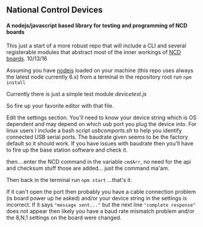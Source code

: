 <h2>National Control Devices</h2>
<h4>A nodejs/javascript based library for testing and programming of NCD boards </h4>

This just a start of a more robust repo that will include a CLI and several registerable modules that abstract most of the inner workings of [NCD boards](http://controlanything.com).  10/13/16

Assuming you have [nodejs](https://nodejs.org/en/download/) loaded on your machine (this repo uses always the latest node currently 6.x) from a terminal in the repository root run ```npm install```

Currently there is just a simple test module  <em>devicetest.js</em>

So fire up your favorite editor with that file.

Edit the settings section.  You'll need to know your device string which is OS dependent and may depend on which usb port you plug the device into. For linux users I include a bash script <em>usbcomports.sh</em> to help you identify connected USB serial ports.  The baudrate given seems to be the factory default so it should work. If you have issues with baudrate then you'll have to fire up the base station software and check it.

then....enter the NCD command in the variable ```cmdArr```, no need for the api and checksum stuff those are added... just the command ma'am.

Then back in the terminal run ```npm start```  ...that's it.

If it can't open the port then probably you have a cable connection problem (is board power up he asked) and/or your device string in the settings is incorrect.  If it says ```"message sent..."``` but the next line ```"complete response"``` does not appear then likely you have a baud rate mismatch problem and/or the 8,N,1 settings on the board were changed.
